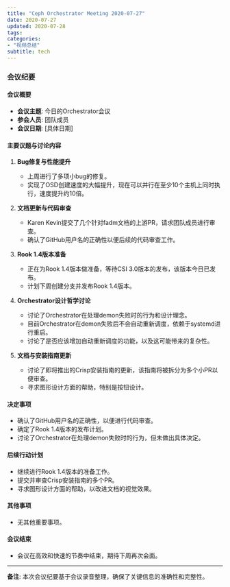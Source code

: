 ```yaml
---
title: "Ceph Orchestrator Meeting 2020-07-27"
date: 2020-07-27
updated: 2020-07-28
tags:
categories:
- "视频总结"
subtitle: tech
---
```



### 会议纪要

#### 会议概要
- **会议主题**: 今日的Orchestrator会议
- **参会人员**: 团队成员
- **会议日期**: [具体日期]

#### 主要议题与讨论内容
1. **Bug修复与性能提升**
   - 上周进行了多项小bug的修复。
   - 实现了OSD创建速度的大幅提升，现在可以并行在至少10个主机上同时执行，速度提升约10倍。

2. **文档更新与代码审查**
   - Karen Kevin提交了几个针对fadm文档的上游PR，请求团队成员进行审查。
   - 确认了GitHub用户名的正确性以便后续的代码审查工作。

3. **Rook 1.4版本准备**
   - 正在为Rook 1.4版本做准备，等待CSI 3.0版本的发布，该版本今日已发布。
   - 计划下周创建分支并发布Rook 1.4版本。

4. **Orchestrator设计哲学讨论**
   - 讨论了Orchestrator在处理demon失败时的行为和设计理念。
   - 目前Orchestrator在demon失败后不会自动重新调度，依赖于systemd进行重启。
   - 讨论了是否应该增加自动重新调度的功能，以及这可能带来的复杂性。

5. **文档与安装指南更新**
   - 讨论了即将推出的Crisp安装指南的更新，该指南将被拆分为多个小PR以便审查。
   - 寻求图形设计方面的帮助，特别是按钮设计。

#### 决定事项
- 确认了GitHub用户名的正确性，以便进行代码审查。
- 确定了Rook 1.4版本的发布计划。
- 讨论了Orchestrator在处理demon失败时的行为，但未做出具体决定。

#### 后续行动计划
- 继续进行Rook 1.4版本的准备工作。
- 提交并审查Crisp安装指南的多个PR。
- 寻求图形设计方面的帮助，以改进文档的视觉效果。

#### 其他事项
- 无其他重要事项。

#### 会议结束
- 会议在高效和快速的节奏中结束，期待下周再次会面。

---

**备注**: 本次会议纪要基于会议录音整理，确保了关键信息的准确性和完整性。